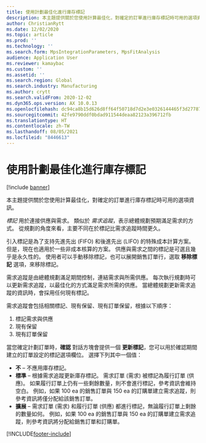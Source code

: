 ```yaml
---
title: 使用計劃最佳化進行庫存標記
description: 本主題提供關於您使用計算最佳化，對確定的訂單進行庫存標記時可用的選項資訊。
author: ChristianRytt
ms.date: 12/02/2020
ms.topic: article
ms.prod: ''
ms.technology: ''
ms.search.form: MpsIntegrationParameters, MpsFitAnalysis
audience: Application User
ms.reviewer: kamaybac
ms.custom: ''
ms.assetid: ''
ms.search.region: Global
ms.search.industry: Manufacturing
ms.author: crytt
ms.search.validFrom: 2020-12-02
ms.dyn365.ops.version: AX 10.0.13
ms.openlocfilehash: dc94ca8b15d626d8ff64f50718d7d2e3e0326144465f3d27787805220842849f
ms.sourcegitcommit: 42fe9790ddf0bdad911544deaa82123a396712fb
ms.translationtype: HT
ms.contentlocale: zh-TW
ms.lasthandoff: 08/05/2021
ms.locfileid: "8446613"
---
```

# <a name="inventory-marking-with-planning-optimization"></a>使用計劃最佳化進行庫存標記

[!include [banner](../../includes/banner.md)]

本主題提供關於您使用計算最佳化，對確定的訂單進行庫存標記時可用的選項資訊。

*標記* 用於連接供應與需求。 類似於 *需求追蹤*，表示總體規劃預期滿足需求的方式。 從規劃的角度來看，主要不同在於標記比需求追蹤時間更久。

引入標記是為了支持先進先出 (FIFO) 和後進先出 (LIFO) 的特殊成本計算方案。 但是，現在也適用於一些非成本核算的方案。 供應與需求之間的標記是可選且幾乎是永久性的。 使用者可以手動移除標記，也可以展開銷售訂單行，選取 **移除標記** 選項，來移除標記。

需求追蹤是由總體規劃滿足期間控制，連結需求與所需供應。 每次執行規劃時可以更新需求追蹤，以最佳化的方式滿足需求所需的供應。 當總體規劃更新需求追蹤的資訊時，會採用任何現有標記。

需求追蹤會包括相關標記、現有保留、現有訂單保留，根據以下順序：

1. 標記需求與供應
1. 現有保留
1. 現有訂單保留

當您確定計劃訂單時，**確認** 對話方塊會提供一個 **更新標記**，您可以用於確認期間建立的訂單設定的標記選項欄位。 選擇下列其中一個值：

- **不** – 不應用庫存標記。
- **標準** – 根據需求追蹤更新庫存標記。 需求訂單 (需求) 被標記為履行訂單 (供應)。 如果履行訂單上仍有一些剩餘數量，則不會進行標記，參考資訊會維持空白。 例如，如果 100 ea 的銷售訂單與 150 ea 的訂購單建立需求追蹤，則參考資訊將僅分配給該銷售訂單。
- **擴展** – 需求訂單 (需求) 和履行訂單 (供應) 都進行標記，無論履行訂單上剩餘的數量如何。 例如，如果 100 ea 的銷售訂單與 150 ea 的訂購單建立需求追蹤，則參考資訊將分配給銷售訂單和訂購單。


[!INCLUDE[footer-include](../../../includes/footer-banner.md)]